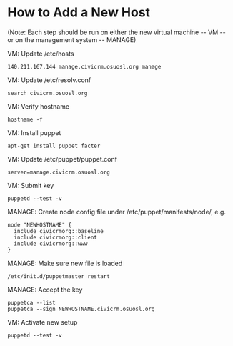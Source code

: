 How to Add a New Host
=====================

(Note: Each step should be run on either the new virtual machine -- VM -- or on the management system -- MANAGE)

VM: Update /etc/hosts
```
140.211.167.144 manage.civicrm.osuosl.org manage
```

VM: Update /etc/resolv.conf
```
search civicrm.osuosl.org
```

VM: Verify hostname
```
hostname -f
```

VM: Install puppet
```
apt-get install puppet facter
```

VM: Update /etc/puppet/puppet.conf
```
server=manage.civicrm.osuosl.org
```

VM: Submit key
```
puppetd --test -v
```

MANAGE: Create node config file under /etc/puppet/manifests/node/, e.g.
```
node "NEWHOSTNAME" {
  include civicrmorg::baseline
  include civicrmorg::client
  include civicrmorg::www
}
```

MANAGE: Make sure new file is loaded
```
/etc/init.d/puppetmaster restart
```

MANAGE: Accept the key
```
puppetca --list
puppetca --sign NEWHOSTNAME.civicrm.osuosl.org
```

VM: Activate new setup
```
puppetd --test -v
```
